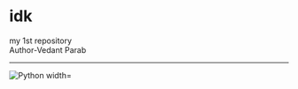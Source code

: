 # idk
my 1st repository
<br>
Author-Vedant Parab
<hr>
<img align="left" alt="Python width="5px"style="padding=right:10px;"src="https://cdn.jsdelivr.net/gh/devicons/devicon@latest/icons/python/python-original.svg"/>
